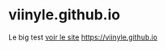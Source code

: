 # viinyle.github.io
Le big test
[voir le site](https://viinyle.github.io)
https://viinyle.github.io
